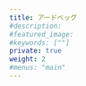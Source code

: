 ```yaml
---
title: アードベッグ
#description: 
#featured_image: 
#keywords: [""]
private: true
weight: 2
#menus: "main"
---
```

